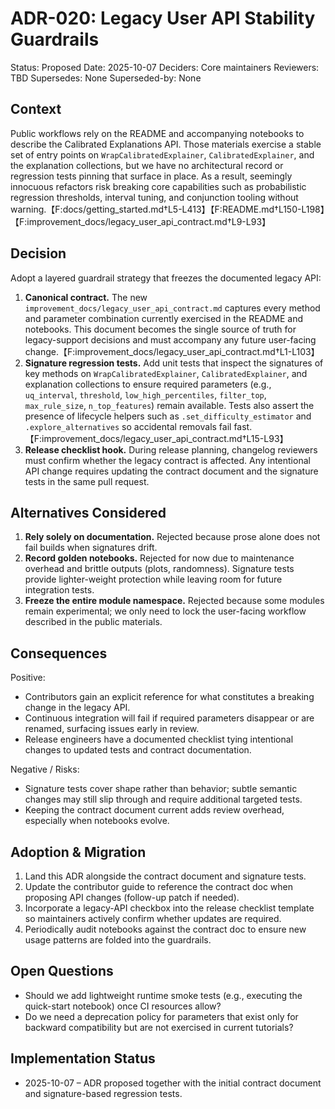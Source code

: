# ADR-020: Legacy User API Stability Guardrails

Status: Proposed
Date: 2025-10-07
Deciders: Core maintainers
Reviewers: TBD
Supersedes: None
Superseded-by: None

## Context

Public workflows rely on the README and accompanying notebooks to describe the
Calibrated Explanations API. Those materials exercise a stable set of entry
points on `WrapCalibratedExplainer`, `CalibratedExplainer`, and the explanation
collections, but we have no architectural record or regression tests pinning
that surface in place. As a result, seemingly innocuous refactors risk breaking
core capabilities such as probabilistic regression thresholds, interval tuning,
and conjunction tooling without warning.【F:docs/getting_started.md†L5-L413】【F:README.md†L150-L198】【F:improvement_docs/legacy_user_api_contract.md†L9-L93】

## Decision

Adopt a layered guardrail strategy that freezes the documented legacy API:

1. **Canonical contract.** The new `improvement_docs/legacy_user_api_contract.md`
   captures every method and parameter combination currently exercised in the
   README and notebooks. This document becomes the single source of truth for
   legacy-support decisions and must accompany any future user-facing change.【F:improvement_docs/legacy_user_api_contract.md†L1-L103】
2. **Signature regression tests.** Add unit tests that inspect the signatures of
   key methods on `WrapCalibratedExplainer`, `CalibratedExplainer`, and
   explanation collections to ensure required parameters (e.g.,
   `uq_interval`, `threshold`, `low_high_percentiles`, `filter_top`,
   `max_rule_size`, `n_top_features`) remain available. Tests also assert the
   presence of lifecycle helpers such as `.set_difficulty_estimator` and
   `.explore_alternatives` so accidental removals fail fast.【F:improvement_docs/legacy_user_api_contract.md†L15-L93】
3. **Release checklist hook.** During release planning, changelog reviewers must
   confirm whether the legacy contract is affected. Any intentional API change
   requires updating the contract document and the signature tests in the same
   pull request.

## Alternatives Considered

1. **Rely solely on documentation.** Rejected because prose alone does not fail
   builds when signatures drift.
2. **Record golden notebooks.** Rejected for now due to maintenance overhead and
   brittle outputs (plots, randomness). Signature tests provide lighter-weight
   protection while leaving room for future integration tests.
3. **Freeze the entire module namespace.** Rejected because some modules remain
   experimental; we only need to lock the user-facing workflow described in the
   public materials.

## Consequences

Positive:
- Contributors gain an explicit reference for what constitutes a breaking
  change in the legacy API.
- Continuous integration will fail if required parameters disappear or are
  renamed, surfacing issues early in review.
- Release engineers have a documented checklist tying intentional changes to
  updated tests and contract documentation.

Negative / Risks:
- Signature tests cover shape rather than behavior; subtle semantic changes may
  still slip through and require additional targeted tests.
- Keeping the contract document current adds review overhead, especially when
  notebooks evolve.

## Adoption & Migration

1. Land this ADR alongside the contract document and signature tests.
2. Update the contributor guide to reference the contract doc when proposing API
   changes (follow-up patch if needed).
3. Incorporate a legacy-API checkbox into the release checklist template so
   maintainers actively confirm whether updates are required.
4. Periodically audit notebooks against the contract doc to ensure new usage
   patterns are folded into the guardrails.

## Open Questions

- Should we add lightweight runtime smoke tests (e.g., executing the quick-start
  notebook) once CI resources allow?
- Do we need a deprecation policy for parameters that exist only for backward
  compatibility but are not exercised in current tutorials?

## Implementation Status

- 2025-10-07 – ADR proposed together with the initial contract document and
  signature-based regression tests.
